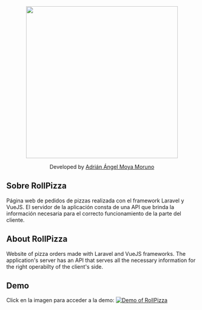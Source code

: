 <div align="center">
    <a href="https://www.youtube.com/watch?v=u0T68uv6OjM"><img width="400" src="https://www.driangel.com/img/LoguitoRollPizza.png"></img></a>
</div>
<p align="center">
    Developed by <a href="https://www.driangel.com">Adrián Ángel Moya Moruno</a>
</p>

## Sobre RollPizza

Página web de pedidos de pizzas realizada con el framework Laravel y VueJS. El servidor de la aplicación consta de una API que brinda la información necesaria para el correcto funcionamiento de la parte del cliente.

## About RollPizza

Website of pizza orders made with Laravel and VueJS frameworks. The application's server has an API that serves all the necessary information for the right operabilty of the client's side.

## Demo

Click en la imagen para acceder a la demo:
[![Demo of RollPizza](https://www.driangel.com/img/LoguitoRollPizza.png)](https://www.youtube.com/watch?v=u0T68uv6OjM "RollPizza Project Review - Developed with Laravel and VueJs")

